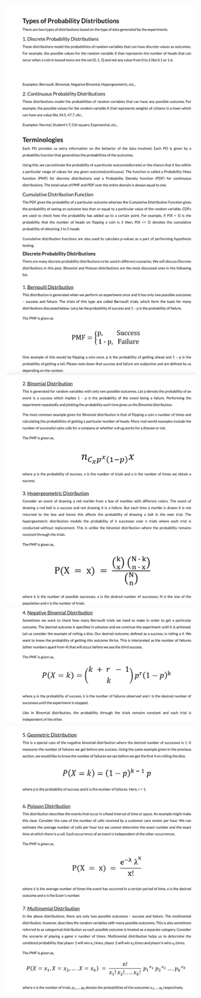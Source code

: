 <img src="images/Image 28-05-23 at 1.33 PM.jpeg"/>
<img src="images/Image 28-05-23 at 1.33 PM (1).jpeg"/>
<img src="images/Image 28-05-23 at 1.34 PM.jpeg"/>
<img src="images/Image 28-05-23 at 1.35 PM.jpeg"/>
<img src="images/Image 28-05-23 at 1.35 PM (1).jpeg"/>
<img src="images/Image 28-05-23 at 1.35 PM (2).jpeg"/>
<img src="images/Image 28-05-23 at 1.35 PM (3).jpeg"/>
<img src="images/Image 28-05-23 at 1.36 PM.jpeg"/>
<img src="images/Image 28-05-23 at 1.36 PM (1).jpeg"/>
<img src="images/Image 28-05-23 at 1.36 PM (2).jpeg"/>
